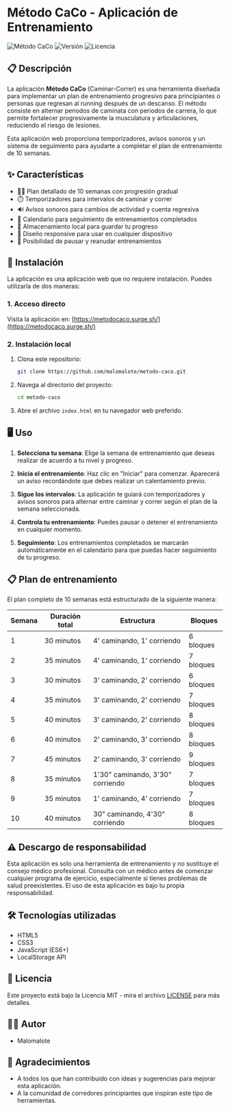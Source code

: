 # Método CaCo - Aplicación de Entrenamiento

![Método CaCo](https://img.shields.io/badge/M%C3%A9todo-CaCo-blue)
![Versión](https://img.shields.io/badge/Versi%C3%B3n-1.0-green)
![Licencia](https://img.shields.io/badge/Licencia-MIT-orange)

## 📋 Descripción

La aplicación **Método CaCo** (Caminar-Correr) es una herramienta diseñada para implementar un plan de entrenamiento progresivo para principiantes o personas que regresan al running después de un descanso. El método consiste en alternar periodos de caminata con periodos de carrera, lo que permite fortalecer progresivamente la musculatura y articulaciones, reduciendo el riesgo de lesiones.

Esta aplicación web proporciona temporizadores, avisos sonoros y un sistema de seguimiento para ayudarte a completar el plan de entrenamiento de 10 semanas.

## ✨ Características

- 🏃‍♂️ Plan detallado de 10 semanas con progresión gradual
- ⏱️ Temporizadores para intervalos de caminar y correr
- 🔊 Avisos sonoros para cambios de actividad y cuenta regresiva
- 📅 Calendario para seguimiento de entrenamientos completados
- 💾 Almacenamiento local para guardar tu progreso
- 📱 Diseño responsive para usar en cualquier dispositivo
- 🔄 Posibilidad de pausar y reanudar entrenamientos

## 🚀 Instalación

La aplicación es una aplicación web que no requiere instalación. Puedes utilizarla de dos maneras:

### 1. Acceso directo

Visita la aplicación en: [https://metodocaco.surge.sh/](https://metodocaco.surge.sh/)

### 2. Instalación local

1. Clona este repositorio:
   ```bash
   git clone https://github.com/malomalote/metodo-caco.git
   ```

2. Navega al directorio del proyecto:
   ```bash
   cd metodo-caco
   ```

3. Abre el archivo `index.html` en tu navegador web preferido.

## 🖥️ Uso

1. **Selecciona tu semana**: Elige la semana de entrenamiento que deseas realizar de acuerdo a tu nivel y progreso.

2. **Inicia el entrenamiento**: Haz clic en "Iniciar" para comenzar. Aparecerá un aviso recordándote que debes realizar un calentamiento previo.

3. **Sigue los intervalos**: La aplicación te guiará con temporizadores y avisos sonoros para alternar entre caminar y correr según el plan de la semana seleccionada.

4. **Controla tu entrenamiento**: Puedes pausar o detener el entrenamiento en cualquier momento.

5. **Seguimiento**: Los entrenamientos completados se marcarán automáticamente en el calendario para que puedas hacer seguimiento de tu progreso.

## 📋 Plan de entrenamiento

El plan completo de 10 semanas está estructurado de la siguiente manera:

| Semana | Duración total | Estructura | Bloques |
|--------|---------------|------------|---------|
| 1 | 30 minutos | 4' caminando, 1' corriendo | 6 bloques |
| 2 | 35 minutos | 4' caminando, 1' corriendo | 7 bloques |
| 3 | 30 minutos | 3' caminando, 2' corriendo | 6 bloques |
| 4 | 35 minutos | 3' caminando, 2' corriendo | 7 bloques |
| 5 | 40 minutos | 3' caminando, 2' corriendo | 8 bloques |
| 6 | 40 minutos | 2' caminando, 3' corriendo | 8 bloques |
| 7 | 45 minutos | 2' caminando, 3' corriendo | 9 bloques |
| 8 | 35 minutos | 1'30" caminando, 3'30" corriendo | 7 bloques |
| 9 | 35 minutos | 1' caminando, 4' corriendo | 7 bloques |
| 10 | 40 minutos | 30" caminando, 4'30" corriendo | 8 bloques |

## ⚠️ Descargo de responsabilidad

Esta aplicación es solo una herramienta de entrenamiento y no sustituye el consejo médico profesional. Consulta con un médico antes de comenzar cualquier programa de ejercicio, especialmente si tienes problemas de salud preexistentes. El uso de esta aplicación es bajo tu propia responsabilidad.

## 🛠️ Tecnologías utilizadas

- HTML5
- CSS3
- JavaScript (ES6+)
- LocalStorage API

## 📄 Licencia

Este proyecto está bajo la Licencia MIT - mira el archivo [LICENSE](LICENSE) para más detalles.

## 👨‍💻 Autor

- Malomalote

## 🙏 Agradecimientos

- A todos los que han contribuido con ideas y sugerencias para mejorar esta aplicación.
- A la comunidad de corredores principiantes que inspiran este tipo de herramientas.
